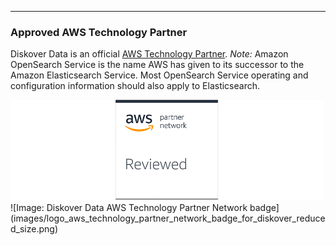___
### Approved AWS Technology Partner

Diskover Data is an official [AWS Technology Partner](https://aws.amazon.com/partners/technology/). _Note:_  Amazon OpenSearch Service is the name AWS has given to its successor to the Amazon Elasticsearch Service. Most OpenSearch Service operating and configuration information should also apply to Elasticsearch.

<img src="images/logo_aws_technology_partner_network_badge_for_diskover_reduced_size.png" width="500">
![Image: Diskover Data AWS Technology Partner Network badge](images/logo_aws_technology_partner_network_badge_for_diskover_reduced_size.png)
